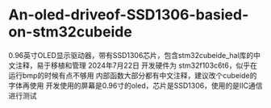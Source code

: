 # An-oled-driveof-SSD1306-basied-on-stm32cubeide
0.96英寸OLED显示驱动器，带有SSD1306芯片，包含stm32cubeide_hal库的中文注释，易于移植和管理
2024年7月22日
开发硬件为 stm32f103c6t6，似乎在运行bmp的时候有点不够用
内部函数大部分都有中文注释，建议改个cubeide的字体再使用
开发使用的屏幕是0.96寸的oled，芯片是SSD1306，使用的是IIC通信进行测试
